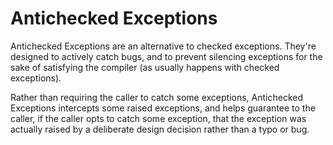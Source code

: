 Antichecked Exceptions
======================

Antichecked Exceptions are an alternative to checked exceptions. They're
designed to actively catch bugs, and to prevent silencing exceptions for
the sake of satisfying the compiler (as usually happens with checked
exceptions).

Rather than requiring the caller to catch some exceptions, Antichecked
Exceptions intercepts some raised exceptions, and helps guarantee to the
caller, if the caller opts to catch some exception, that the exception
was actually raised by a deliberate design decision rather than a typo
or bug.

